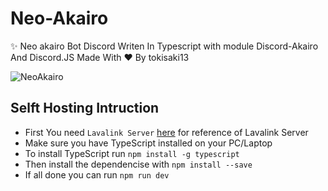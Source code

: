 # Neo-Akairo
✨ Neo akairo Bot Discord Writen In Typescript with module Discord-Akairo And Discord.JS Made With ♥ By tokisaki13

![NeoAkairo](https://cdn.discordapp.com/attachments/713193780932771891/750784914563268688/circle-cropped.png)

## Selft Hosting Intruction

* First You need `Lavalink Server` [here](https://github.com/Frederikam/Lavalink) for reference of Lavalink Server
* Make sure you have TypeScript installed on your PC/Laptop 
* To install TypeScript run `npm install -g typescript`
* Then install the dependencise with `npm install --save`
* If all done you can run `npm run dev`